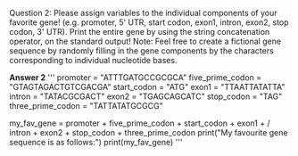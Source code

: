 Question 2: Please assign variables to the individual components of your favorite gene! (e.g.
promoter, 5' UTR, start codon, exon1, intron, exon2, stop codon, 3' UTR). Print the entire gene
by using the string concatenation operator, on the standard output! Note: Feel free to create a
fictional gene sequence by randomly filling in the gene components by the characters
corresponding to individual nucleotide bases.

**Answer 2**
'''
promoter = "ATTTGATGCCGCGCA"
five_prime_codon = "GTAGTAGACTGTCGACGA"
start_codon = "ATG"
exon1 = "TTAATTATATTA"
intron = "TATACGCGACT"
exon2 = "TGAGCAGCATC"
stop_codon = "TAG"
three_prime_codon = "TATTATATGCGCG"

my_fav_gene = promoter + five_prime_codon + start_codon + exon1 + /
intron + exon2 + stop_codon + three_prime_codon
print("My favourite gene sequence is as follows:")
print(my_fav_gene)
'''
